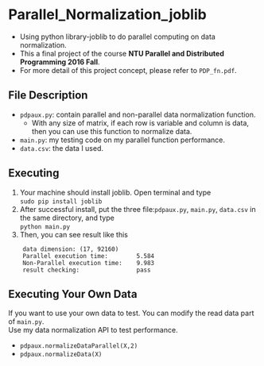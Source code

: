 # Parallel_Normalization_joblib
* Using python library-joblib to do parallel computing on data normalization.  
* This a final project of the course **NTU Parallel and Distributed Programming 2016 Fall**.
* For more detail of this project concept, please refer to `PDP_fn.pdf`.

## File Description
* `pdpaux.py`: contain parallel and non-parallel data normalization function.
  - With any size of matrix, if each row is variable and column is data, then you can use this function to normalize data.
* `main.py`: my testing code on my parallel function performance.
* `data.csv`: the data I used.

## Executing 
1. Your machine should install joblib. Open terminal and type  
`sudo pip install joblib`
1. After successful install, put the three file:`pdpaux.py`, `main.py`, `data.csv` in the same directory, and type  
`python main.py`
1. Then, you can see result like this  
```
    data dimension: (17, 92160)
    Parallel execution time:        5.584
    Non-Parallel execution time:    9.983
    result checking:                pass
```

## Executing Your Own Data
If you want to use your own data to test. You can modify the read data part of `main.py`.  
Use my data normalization API to test performance.  
* `pdpaux.normalizeDataParallel(X,2)`  
* `pdpaux.normalizeData(X)`  
